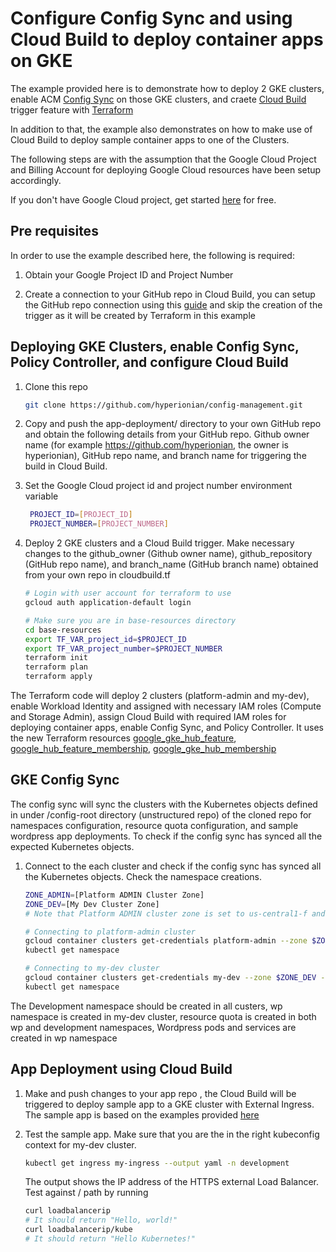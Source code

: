 # Configure Config Sync and using Cloud Build to  deploy container apps on GKE

The example provided here is to demonstrate how to deploy 2 GKE clusters, enable ACM [Config Sync](https://cloud.google.com/anthos-config-management/docs/config-sync-overview) on those GKE clusters, and craete [Cloud Build](https://cloud.google.com/build) trigger feature with [Terraform](https://www.terraform.io/)

In addition to that, the example also demonstrates on how to make use of Cloud Build to deploy sample container apps to one of the Clusters.

The following steps are with the assumption that the Google Cloud Project and Billing Account for deploying Google Cloud resources have been setup accordingly. 

If you don't have Google Cloud project, get started [here](https://cloud.google.com/gcp/) for free.

## Pre requisites

In order to use the example described here, the following is required:

1. Obtain your Google  Project ID and Project Number

1. Create a connection to your GitHub repo in Cloud Build, you can setup the GitHub repo connection using this [guide](https://cloud.google.com/build/docs/automating-builds/build-repos-from-github#installing_gcb_app) and skip the creation of the trigger as it will be created by Terraform in this example 

## Deploying GKE Clusters, enable Config Sync, Policy Controller, and configure Cloud Build
1. Clone this repo
   ```bash
   git clone https://github.com/hyperionian/config-management.git
   ```
1. Copy and push the app-deployment/ directory to your own GitHub repo and obtain the following details from your GitHub repo. Github owner name (for example https://github.com/hyperionian, the owner is hyperionian), GitHub repo name, and branch name for triggering the build in Cloud Build.


1. Set the Google Cloud project id and project number environment variable
   ```bash
    PROJECT_ID=[PROJECT_ID]
    PROJECT_NUMBER=[PROJECT_NUMBER]
    ```
1. Deploy 2 GKE clusters and a Cloud Build trigger. Make necessary changes to the github_owner (Github owner name), github_repository (GitHub repo name), and branch_name (GitHub branch name) obtained from your own repo in cloudbuild.tf

    ```bash
    # Login with user account for terraform to use
    gcloud auth application-default login

    # Make sure you are in base-resources directory
    cd base-resources
    export TF_VAR_project_id=$PROJECT_ID
    export TF_VAR_project_number=$PROJECT_NUMBER
    terraform init
    terraform plan
    terraform apply
    ```
The Terraform code will deploy 2 clusters (platform-admin and my-dev), enable Workload Identity and  assigned with necessary IAM roles (Compute and Storage Admin), assign Cloud Build with required IAM roles for deploying container apps, enable Config Sync, and Policy Controller. It uses the new Terraform resources [google_gke_hub_feature](https://registry.terraform.io/providers/hashicorp/google/latest/docs/resources/gke_hub_feature), [google_hub_feature_membership](https://registry.terraform.io/providers/hashicorp/google/latest/docs/resources/gke_hub_feature_membership), [google_gke_hub_membership](https://registry.terraform.io/providers/hashicorp/google/latest/docs/resources/gke_hub_membership)

## GKE Config Sync

The config sync will sync the clusters with the Kubernetes objects defined in under /config-root directory (unstructured repo) of the cloned repo for namespaces configuration, resource quota configuration, and sample wordpress app deployments. To check if the config sync has synced all the expected Kubernetes objects.

1. Connect to the each cluster and check if the config sync has synced all the Kubernetes objects. Check the namespace creations.

   ```bash
   ZONE_ADMIN=[Platform ADMIN Cluster Zone]
   ZONE_DEV=[My Dev Cluster Zone]
   # Note that Platform ADMIN cluster zone is set to us-central1-f and My Dev cluster zone is set to us-east1-c in the example Terraform code

   # Connecting to platform-admin cluster
   gcloud container clusters get-credentials platform-admin --zone $ZONE_ADMIN --project $PROJECT_ID
   kubectl get namespace

   # Connecting to my-dev cluster
   gcloud container clusters get-credentials my-dev --zone $ZONE_DEV --project $PROJECT_ID
   kubectl get namespace
   ```
 The Development namespace should be created in all custers, wp namespace is created in my-dev cluster, resource quota is created in both wp and development namespaces, Wordpress pods and services are created in wp namespace

## App Deployment using Cloud Build

1. Make and push changes to your app repo , the Cloud Build will be triggered to deploy sample app to a GKE cluster with External Ingress. The sample app is based on the examples provided [here](https://cloud.google.com/kubernetes-engine/docs/how-to/load-balance-ingress)

1. Test the sample app. Make sure that you are the in the right kubeconfig context for my-dev cluster.
   ```bash
   kubectl get ingress my-ingress --output yaml -n development
   ```
   The output shows the IP address of the HTTPS external Load Balancer. Test against / path by running 
   ```bash
   curl loadbalancerip
   # It should return "Hello, world!"
   curl loadbalancerip/kube
   # It should return "Hello Kubernetes!"

   ```
